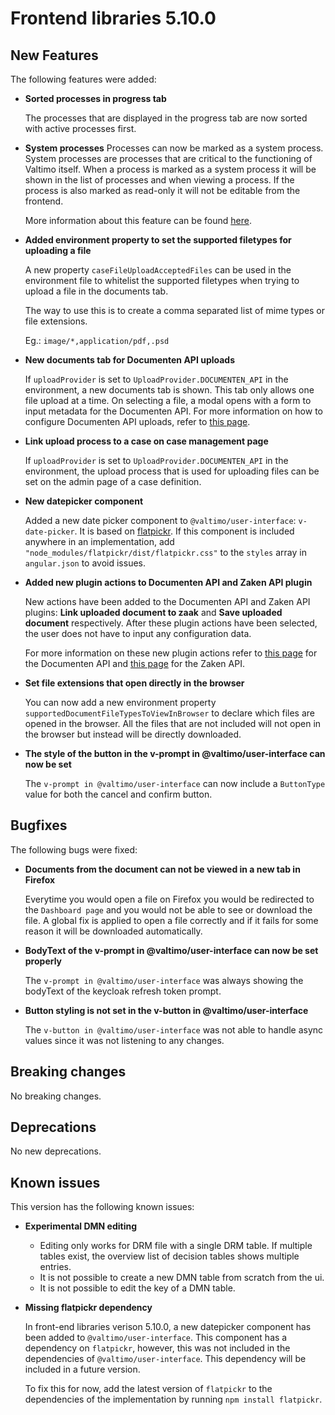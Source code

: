 # Frontend libraries 5.10.0

## New Features

The following features were added:

* **Sorted processes in progress tab**

  The processes that are displayed in the progress tab are now sorted with active processes first.

* **System processes**
  Processes can now be marked as a system process. System processes are processes that are critical
  to the functioning of Valtimo itself. When a process is marked as a system process it will be shown 
  in the list of processes and when viewing a process. If the process is also marked as read-only it
  will not be editable from the frontend.

  More information about this feature can be found [here](/using-valtimo/process/systemprocesses.md).

* **Added environment property to set the supported filetypes for uploading a file**
  
  A new property `caseFileUploadAcceptedFiles` can be used in the environment file to whitelist the supported filetypes 
  when trying to upload a file in the documents tab.

  The way to use this is to create a comma separated list of mime types or file extensions.
  
  Eg.: `image/*,application/pdf,.psd`

* **New documents tab for Documenten API uploads**

  If `uploadProvider` is set to `UploadProvider.DOCUMENTEN_API` in the environment, a new documents tab is shown. This
  tab only allows one file upload at a time. On selecting a file, a modal opens with a form to input metadata for the
  Documenten API. For more information on how to configure Documenten API uploads, refer to [this page](/using-valtimo/upload/upload-to-documenten-api-with-metadata.md).

* **Link upload process to a case on case management page**

  If `uploadProvider` is set to `UploadProvider.DOCUMENTEN_API` in the environment, the upload process that is used
  for uploading files can be set on the admin page of a case definition.

* **New datepicker component**

  Added a new date picker component to `@valtimo/user-interface`: `v-date-picker`. It is based on [flatpickr](https://flatpickr.js.org/).
  If this component is included anywhere in an implementation, add `"node_modules/flatpickr/dist/flatpickr.css"` to the
  `styles` array in `angular.json` to avoid issues.

* **Added new plugin actions to Documenten API and Zaken API plugin**

  New actions have been added to the Documenten API and Zaken API plugins: **Link uploaded document to zaak** and
  **Save uploaded document** respectively. After these plugin actions have been selected, the user does not have to
  input any configuration data.

  For more information on these new plugin actions refer to [this page](/using-valtimo/plugin/documenten-api/configure-documenten-api-plugin.md)
  for the Documenten API and [this page](/using-valtimo/plugin/zaken-api/configure-zaken-api-plugin.md) for the Zaken API.

* **Set file extensions that open directly in the browser**

  You can now add a new environment property `supportedDocumentFileTypesToViewInBrowser` to declare which files are opened in the browser. All the files that are not included will not open in the browser but instead will be directly downloaded.

* **The style of the button in the v-prompt in @valtimo/user-interface can now be set**

  The `v-prompt in @valtimo/user-interface` can now include a `ButtonType` value for both the cancel and confirm button.

## Bugfixes

The following bugs were fixed:

* **Documents from the document can not be viewed in a new tab in Firefox**

  Everytime you would open a file on Firefox you would be redirected to the `Dashboard page` and you would not be able to see or download the file.
  A global fix is applied to open a file correctly and if it fails for some reason it will be downloaded automatically.

* **BodyText of the v-prompt in @valtimo/user-interface can now be set properly**

  The `v-prompt in @valtimo/user-interface` was always showing the bodyText of the keycloak refresh token prompt.

* **Button styling is not set in the v-button in @valtimo/user-interface**

  The `v-button in @valtimo/user-interface` was not able to handle async values since it was not listening to any changes.

## Breaking changes

No breaking changes.

## Deprecations

No new deprecations.

## Known issues

This version has the following known issues:

* **Experimental DMN editing**
  * Editing only works for DRM file with a single DRM table. If multiple tables exist, the overview list of decision
    tables shows multiple entries.
  * It is not possible to create a new DMN table from scratch from the ui.
  * It is not possible to edit the key of a DMN table.

* **Missing flatpickr dependency**
  
  In front-end libraries verison 5.10.0, a new datepicker component has been added to `@valtimo/user-interface`. This
  component has a dependency on `flatpickr`, however, this was not included in the dependencies of
  `@valtimo/user-interface`. This dependency will be included in a future version.

  To fix this for now, add the latest
  version of `flatpickr` to the dependencies of the implementation by running `npm install flatpickr`.
